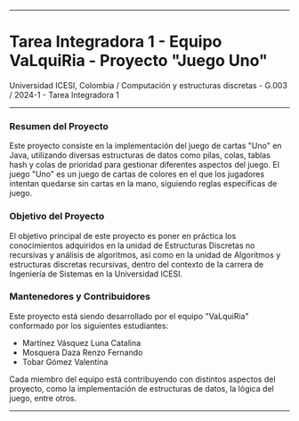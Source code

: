 
---

# Tarea Integradora 1 - Equipo VaLquiRia - Proyecto "Juego Uno"  
Universidad ICESI, Colombia / Computación y estructuras discretas - G.003 / 2024-1 - Tarea Integradora 1

---

### Resumen del Proyecto
Este proyecto consiste en la implementación del juego de cartas "Uno" en Java, utilizando diversas estructuras de datos como pilas, colas, tablas hash y colas de prioridad para gestionar diferentes aspectos del juego. El juego "Uno" es un juego de cartas de colores en el que los jugadores intentan quedarse sin cartas en la mano, siguiendo reglas específicas de juego.

### Objetivo del Proyecto
El objetivo principal de este proyecto es poner en práctica los conocimientos adquiridos en la unidad de Estructuras Discretas no recursivas y análisis de algoritmos, así como en la unidad de Algoritmos y estructuras discretas recursivas, dentro del contexto de la carrera de Ingeniería de Sistemas en la Universidad ICESI.

### Mantenedores y Contribuidores
Este proyecto está siendo desarrollado por el equipo "VaLquiRia" conformado por los siguientes estudiantes:
- Martínez Vásquez Luna Catalina
- Mosquera Daza Renzo Fernando
- Tobar Gómez Valentina

Cada miembro del equipo está contribuyendo con distintos aspectos del proyecto, como la implementación de estructuras de datos, la lógica del juego, entre otros.

---

